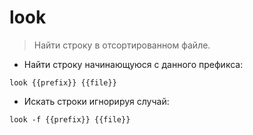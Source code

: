 # look

> Найти строку в отсортированном файле.

- Найти строку начинающуюся с данного префикса:

`look {{prefix}} {{file}}`

- Искать строки игнорируя случай:

`look -f {{prefix}} {{file}}`
